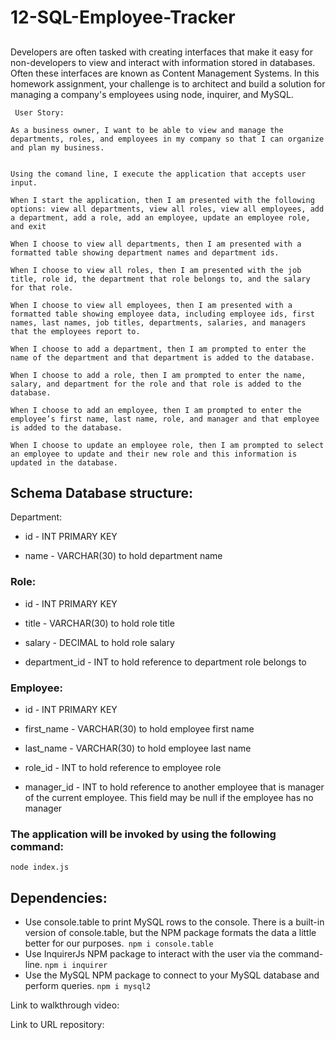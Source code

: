 # 12-SQL-Employee-Tracker
##

Developers are often tasked with creating interfaces that make it easy for non-developers to view and interact with information stored in databases. Often these interfaces are known as Content Management Systems. In this homework assignment, your challenge is to architect and build a solution for managing a company's employees using node, inquirer, and MySQL.

```
 User Story:

As a business owner, I want to be able to view and manage the departments, roles, and employees in my company so that I can organize and plan my business.
```

``` User experience:

Using the comand line, I execute the application that accepts user input.

When I start the application, then I am presented with the following options: view all departments, view all roles, view all employees, add a department, add a role, add an employee, update an employee role, and exit

When I choose to view all departments, then I am presented with a formatted table showing department names and department ids.

When I choose to view all roles, then I am presented with the job title, role id, the department that role belongs to, and the salary for that role.

When I choose to view all employees, then I am presented with a formatted table showing employee data, including employee ids, first names, last names, job titles, departments, salaries, and managers that the employees report to.

When I choose to add a department, then I am prompted to enter the name of the department and that department is added to the database.

When I choose to add a role, then I am prompted to enter the name, salary, and department for the role and that role is added to the database.

When I choose to add an employee, then I am prompted to enter the employee’s first name, last name, role, and manager and that employee is added to the database.

When I choose to update an employee role, then I am prompted to select an employee to update and their new role and this information is updated in the database.
```
## Schema Database structure:

Department:

* id - INT PRIMARY KEY

* name - VARCHAR(30) to hold department name

### Role:

* id - INT PRIMARY KEY

* title - VARCHAR(30) to hold role title

* salary - DECIMAL to hold role salary

* department_id - INT to hold reference to department role belongs to

### Employee:

* id - INT PRIMARY KEY

* first_name - VARCHAR(30) to hold employee first name

* last_name - VARCHAR(30) to hold employee last name

* role_id - INT to hold reference to employee role

* manager_id - INT to hold reference to another employee that is manager of the current employee. This field may be null if the employee has no manager

### The application will be invoked by using the following command:

```
node index.js
```
## Dependencies:

* Use console.table to print MySQL rows to the console. There is a built-in version of console.table, but the NPM package formats the data a little better for our purposes.``` npm i console.table```
*  Use InquirerJs NPM package to interact with the user via the command-line. ```npm i inquirer```
*  Use the MySQL NPM package to connect to your MySQL database and perform queries.  ```npm i mysql2```

Link to walkthrough video:



Link to URL repository:

